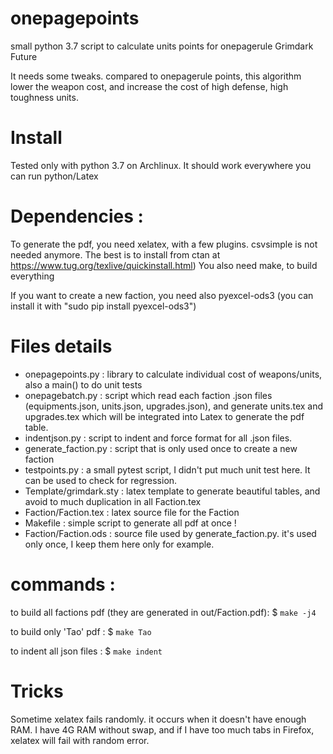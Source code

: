 # onepagepoints
small python 3.7 script to calculate units points for onepagerule Grimdark Future

It needs some tweaks. compared to onepagerule points, this algorithm lower the weapon cost, and increase the cost of high defense, high toughness units.

# Install

Tested only with python 3.7 on Archlinux. It should work everywhere you can run python/Latex

# Dependencies :

To generate the pdf, you need xelatex, with a few plugins. csvsimple is not needed anymore.
The best is to install from ctan at https://www.tug.org/texlive/quickinstall.html)
You also need make, to build everything

If you want to create a new faction, you need also pyexcel-ods3 (you can install it with "sudo pip install pyexcel-ods3")

# Files details

 * onepagepoints.py : library to calculate individual cost of weapons/units, also a main() to do unit tests
 * onepagebatch.py : script which read each faction .json files (equipments.json, units.json, upgrades.json), and generate units.tex and upgrades.tex which will be integrated into Latex to generate the pdf table.
 * indentjson.py : script to indent and force format for all .json files.
 * generate_faction.py : script that is only used once to create a new faction
 * testpoints.py : a small pytest script, I didn't put much unit test here. It can be used to check for regression.
 * Template/grimdark.sty : latex template to generate beautiful tables, and avoid to much duplication in all Faction.tex
 * Faction/Faction.tex : latex source file for the Faction
 * Makefile : simple script to generate all pdf at once !
 * Faction/Faction.ods : source file used by generate_faction.py. it's used only once, I keep them here only for example.

# commands :

to build all factions pdf (they are generated in out/Faction.pdf):
$ `make -j4`

to build only 'Tao' pdf :
$ `make Tao`

to indent all json files :
$ `make indent`

# Tricks

Sometime xelatex fails randomly. it occurs when it doesn't have enough RAM. I have 4G RAM without swap, and if I have too much tabs in Firefox, xelatex will fail with random error.
